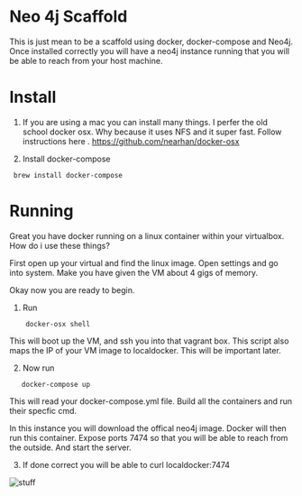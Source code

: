 Neo 4j Scaffold
======
This is just mean to be a scaffold using docker, docker-compose and Neo4j. Once installed correctly you will have a neo4j instance running that you will be able to reach from your host machine.






Install
=====

1. If you are using a mac you can install many things. I perfer the old school docker osx. Why because it uses NFS and it super fast. Follow instructions here . https://github.com/nearhan/docker-osx

2. Install docker-compose

```
 brew install docker-compose 
```


Running
======

Great you have docker running on a linux container within your virtualbox. How do i use these things?

First open up your virtual and find the linux image. Open settings and go into system. Make you have given the VM about 4 gigs of memory.

Okay now you are ready to begin.

1. Run


```
	docker-osx shell
```

This will boot up the VM, and ssh you into that vagrant box. This script also maps the IP of your VM image to localdocker.  This will be important later.


2. Now run
 
```
   docker-compose up
```
This will read your docker-compose.yml file. Build all the containers and run their specfic cmd. 

In this instance you will download the offical neo4j image. Docker will then run this container. Expose ports 7474 so that you will be able to reach from the outside. And start the server.



3. If done correct you will be able to curl localdocker:7474



![stuff](/assets/image.png)










